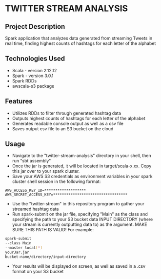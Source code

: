 # TWITTER STREAM ANALYSIS #

## Project Description ##
Spark application that analyzes data generated from streaming Tweets in real time, finding highest counts of hashtags for each letter of the alphabet 

## Technologies Used ##
- Scala - version 2.12.12
- Spark - version 3.0.1
- Spark RDDs
- awscala-s3 package

## Features ##
- Utilizes RDDs to filter through generated hashtag data
- Outputs highest counts of hashtags for each letter of the alphabet
- Generates readable console output as well as a csv file
- Saves output csv file to an S3 bucket on the cloud

## Usage ##
- Navigate to the "twitter-stream-analysis" directory in your shell, then run "sbt assembly"
- Once the jar is generated, it will be located in target/scala-x.xx. Copy this jar over to your spark cluster.
- Save your AWS S3 credentials as environment variables in your spark cluster shell session in the following format:
```
AWS_ACCESS_KEY_ID=*******************
AWS_SECRET_ACCESS_KEY=**********************************
```
- Use the "twitter-stream" in this repository program to gather your streamed hashtag data
- Run spark-submit on the jar file, specifying "Main" as the class and specifying the path to your S3 bucket data INPUT DIRECTORY (where your stream is currently outputting data to) as the argument. MAKE SURE THIS PATH IS VALID! For example:
```bash
spark-submit  
--class Main 
--master local[*] 
yourJar.jar 
bucket-name/directory/input-directory 
```
- Your results will be displayed on screen, as well as saved in a .csv format on your S3 bucket